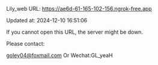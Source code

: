 Lily_web URL: https://ae6d-61-165-102-156.ngrok-free.app

Updated at: 2024-12-10 16:51:06

If you cannot open this URL, the server might be down.

Please contact: 

goley04@foxmail.com Or Wechat:GL_yeaH